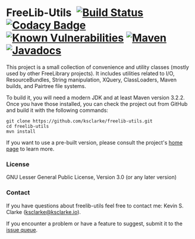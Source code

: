 # FreeLib-Utils &nbsp;[![Build Status](https://travis-ci.org/ksclarke/freelib-utils.png?branch=master)](https://travis-ci.org/ksclarke/freelib-utils) [![Codacy Badge](https://api.codacy.com/project/badge/Coverage/fa1d6c0c2051491892b85b65d7750f18)](https://www.codacy.com/app/ksclarke/freelib-utils?utm_source=github.com&utm_medium=referral&utm_content=ksclarke/freelib-utils&utm_campaign=Badge_Coverage) [![Known Vulnerabilities](https://snyk.io/test/github/ksclarke/freelib-utils/badge.svg)](https://snyk.io/test/github/ksclarke/freelib-utils) [![Maven](https://img.shields.io/maven-metadata/v/https/repo1.maven.org/maven2/info/freelibrary/freelib-utils/maven-metadata.xml.svg?colorB=brightgreen)](https://search.maven.org/artifact/info.freelibrary/freelib-utils) [![Javadocs](http://javadoc.io/badge/info.freelibrary/freelib-utils.svg)](http://projects.freelibrary.info/freelib-utils/javadocs.html)

This project is a small collection of convenience and utility classes (mostly used by other FreeLibrary projects). It includes utilities related to I/O, ResourceBundles, String manipulation, XQuery, ClassLoaders, Maven builds, and Pairtree file systems.

To build it, you will need a modern JDK and at least Maven version 3.2.2. Once you have those installed, you can check the project out from GitHub and build it with the following commands:

    git clone https://github.com/ksclarke/freelib-utils.git
    cd freelib-utils
    mvn install

If you want to use a pre-built version, please consult the project's [home page](http://projects.freelibrary.info/freelib-utils) to learn more.

### License

GNU Lesser General Public License, Version 3.0 (or any later version)

### Contact

If you have questions about freelib-utils feel free to contact me: Kevin S. Clarke (ksclarke@ksclarke.io).

If you encounter a problem or have a feature to suggest, submit it to the [issue queue](https://github.com/ksclarke/freelib-utils/issues "GitHub Issue Queue").
